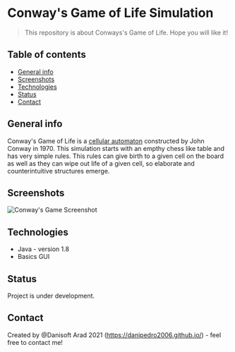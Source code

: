 # Conway's Game of Life Simulation
> This repository is about Conways's Game of Life. Hope you will like it!

## Table of contents
* [General info](#general-info)
* [Screenshots](#screenshots)
* [Technologies](#technologies)
* [Status](#status)
* [Contact](#contact)

## General info
Conway's Game of Life is a [cellular automaton](https://en.wikipedia.org/wiki/Cellular_automaton) constructed by John Conway in 1970. This simulation starts with an empthy chess like table and has very simple rules. This rules can give birth to a given cell on the board as well as they can wipe out life of a given cell, so elaborate and counterintuitive structures emerge.

## Screenshots
![Conway's Game Screenshot](https://github.com/danipedro2006/Conway-s-Game-of-Life-Simulation/blob/dafault/LifeGameSimulation/2IHwAM48Mm.gif)

## Technologies
* Java - version 1.8
* Basics GUI

## Status
Project is under development. 

## Contact
Created by @Danisoft Arad 2021 (https://danipedro2006.github.io/) - feel free to contact me!

